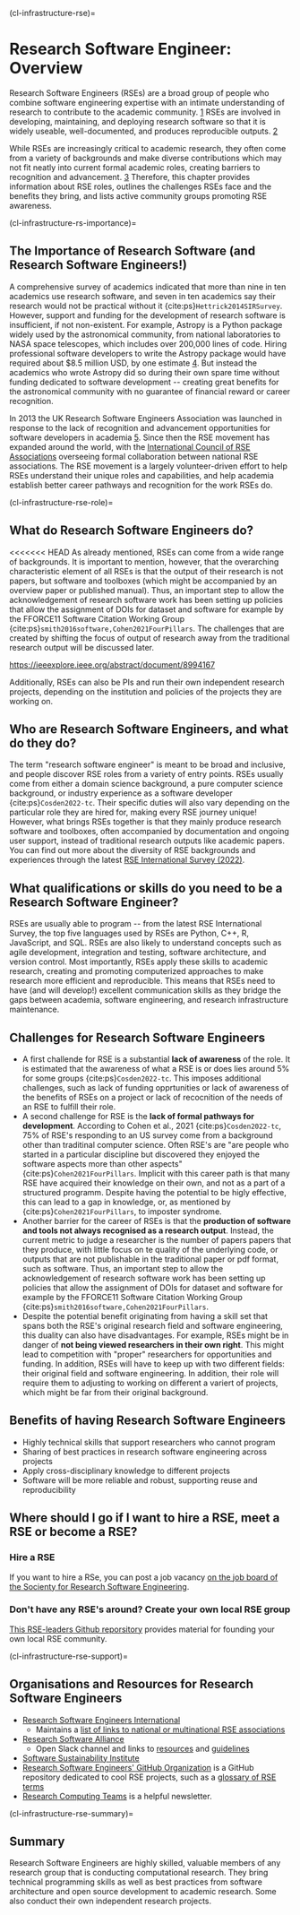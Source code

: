 (cl-infrastructure-rse)=
# Research Software Engineer: Overview

Research Software Engineers (RSEs) are a broad group of people who combine software engineering expertise with an intimate understanding of research to contribute to the academic community. [1](https://society-rse.org/about/)
RSEs are involved in developing, maintaining, and deploying research software so that it is widely useable, well-documented, and produces reproducible outputs. [2](https://us-rse.org/about/what-is-an-rse/)

While RSEs are increasingly critical to academic research, they often come from a variety of backgrounds and make diverse contributions which may not fit neatly into current formal academic roles, creating barriers to recognition and advancement. [3](https://nl-rse.org/posts/2017-06-13-what-is-rse)
Therefore, this chapter provides information about RSE roles, outlines the challenges RSEs face and the benefits they bring, and lists active community groups promoting RSE awareness.
<!-- 
To footnote:
This overview combines parts of the following descriptions and definitions of the RSE role:
https://rse-aunz.github.io
https://nl-rse.org/posts/2017-06-13-what-is-rse
https://us-rse.org/about/what-is-an-rse/
https://society-rse.org/about/
-->

(cl-infrastructure-rs-importance)=
## The Importance of Research Software (and Research Software Engineers!)
A comprehensive survey of academics indicated that more than nine in ten academics use research software, and seven in ten academics say their research would not be practical without it {cite:ps}`Hettrick2014SIRSurvey`.
However, support and funding for the development of research software is insufficient, if not non-existent.
For example, Astropy is a Python package widely used by the astronomical community, from national laboratories to NASA space telescopes, which includes over 200,000 lines of code.
Hiring professional software developers to write the Astropy package would have required about $8.5 million USD, by one estimate [4](https://arxiv.org/abs/1610.03159).
But instead the academics who wrote Astropy did so during their own spare time without funding dedicated to software development -- creating great benefits for the astronomical community with no guarantee of financial reward or career recognition.

In 2013 the UK Research Software Engineers Association was launched in response to the lack of recognition and advancement opportunities for software developers in academia [5](https://society-rse.org/about/history).
Since then the RSE movement has expanded around the world, with the [International Council of RSE Associations](https://researchsoftware.org/council.html) overseeing formal collaboration between national RSE associations.
The RSE movement is a largely volunteer-driven effort to help RSEs understand their unique roles and capabilities, and help academia establish better career pathways and recognition for the work RSEs do.

(cl-infrastructure-rse-role)=
## What do Research Software Engineers do? 
<<<<<<< HEAD
As already mentioned, RSEs can come from a wide range of backgrounds.
It is important to mention, however, that the overarching characteristic element of all RSEs is that the output of their research is not papers, but software and toolboxes (which might be accompanied by an overview paper or published manual).
Thus, an important step to allow the acknowledgement of research software work  has been setting up policies that allow the assignment of DOIs for dataset and software for example by the FFORCE11 Software Citation Working Group  {cite:ps}`smith2016software,Cohen2021FourPillars`.
The challenges that are created by shifting the focus of output of research away from the traditional research output will be discussed later. 

https://ieeexplore.ieee.org/abstract/document/8994167



Additionally, RSEs can also be PIs and run their own independent research projects, depending on the institution and policies of the projects they are working on. 

## Who are Research Software Engineers, and what do they do?
The term "research software engineer" is meant to be broad and inclusive, and people discover RSE roles from a variety of entry points.
RSEs usually come from either a domain science background, a pure computer science background, or industry experience as a software developer {cite:ps}`Cosden2022-tc`.
Their specific duties will also vary depending on the particular role they are hired for, making every RSE journey unique!
However, what brings RSEs together is that they mainly produce research software and toolboxes, often accompanied by documentation and ongoing user support, instead of traditional research outputs like academic papers.
You can find out more about the diversity of RSE backgrounds and experiences through the latest [RSE International Survey (2022)](https://softwaresaved.github.io/international-survey-2022/).

## What qualifications or skills do you need to be a Research Software Engineer? 
RSEs are usually able to program -- from the latest RSE International Survey, the top five languages used by RSEs are Python, C++, R, JavaScript, and SQL.
RSEs are also likely to understand concepts such as agile development, integration and testing, software architecture, and version control. 
Most importantly, RSEs apply these skills to academic research, creating and promoting computerized approaches to make research more efficient and reproducible.
This means that RSEs need to have (and will develop!) excellent communication skills as they bridge the gaps between academia, software engineering, and research infrastructure maintenance.

## Challenges for Research Software Engineers
* A first challende for RSE is a substantial **lack of awareness** of the role. It is estimated that the awareness of what a RSE is or does lies around 5% for some groups {cite:ps}`Cosden2022-tc`. This imposes additional challenges, such as lack of funding opprtunities or lack of awareness of the benefits of RSEs on a project or lack of recocnition of the needs of an RSE to fulfill their role.
* A second challenge for RSE is the **lack of formal pathways for development**.  According to Cohen et al., 2021 {cite:ps}`Cosden2022-tc`, 75% of RSE's responding to an US survey come from a background other than traditinal computer science. Often RSE's are "are people who started in a particular discipline but discovered they enjoyed the software aspects more than other aspects" {cite:ps}`Cohen2021FourPillars`. Implicit with this career path is that many RSE have acquired their knowledge on their own, and not as a part of a structured programm. Despite having the potential to be higly effective, this can lead to a gap in knowledge, or, as mentioned by {cite:ps}`Cohen2021FourPillars`, to imposter syndrome.
* Another barrier for the career of RSEs is that the **production of software and tools not always recognised as a research output**. Instead, the current metric to judge a researcher is the number of papers papers that they produce, with little focus on te quality of the underlying code, or outputs that are not publishable in the traditional paper or pdf format, such as software. Thus, an important step to allow the acknowledgement of research software work  has been setting up policies that allow the assignment of DOIs for dataset and software for example by the FFORCE11 Software Citation Working Group  {cite:ps}`smith2016software,Cohen2021FourPillars`.
* Despite the potential benefit originating from having a skill set that spans both the RSE's original research field  and software engineering, this duality can also have disadvantages. For example, RSEs might be in danger of **not being viewed  researchers in their own right**. This might lead to competition with "proper" researchers for opportunities and funding. In addition, RSEs will have to keep up with two different fields: their original field and software engineering. In addition, their role will require them to adjusting to working on different a variert of projects, which might be far from their original background.

## Benefits of having Research Software Engineers
* Highly technical skills that support researchers who cannot program
* Sharing of best practices in research software engineering across projects 
* Apply cross-disciplinary knowledge to different projects 
* Software will be more reliable and robust, supporting reuse and reproducibility 

## Where should I go if I want to hire a RSE, meet a RSE or become a RSE?
### Hire a RSE
If you want to hire a RSe, you can post a job vacancy [on the job board of the Socienty for Research Software Engineering](https://society-rse.org/careers/vacancies/).

### Don't have any RSE's around? Create your own local RSE group
[This RSE-leaders Github reporsitory](https://github.com/RSE-leaders/evidence-bank) provides material for founding your own local RSE community.

(cl-infrastructure-rse-support)=
## Organisations and Resources for Research Software Engineers
* [Research Software Engineers International](https://researchsoftware.org)
    * Maintains a [list of links to national or multinational RSE associations](https://researchsoftware.org/assoc.html)
* [Research Software Alliance](https://www.researchsoft.org)
    * Open Slack channel and links to [resources](https://www.researchsoft.org/resa-resources/) and [guidelines](https://www.researchsoft.org/guidelines/)
* [Software Sustainability Institute](https://www.software.ac.uk/)
* [Research Software Engineers' GitHub Organization](https://rseng.github.io/) is a GitHub repository dedicated to cool RSE projects, such as a [glossary of RSE terms](https://rseng.github.io/rse-glossary/)
* [Research Computing Teams](https://www.researchcomputingteams.org/) is a helpful newsletter.

(cl-infrastructure-rse-summary)=
## Summary
Research Software Engineers are highly skilled, valuable members of any research group that is conducting computational research.
They bring technical programming skills as well as best practices from software architecture and open source development to academic research. 
Some also conduct their own independent research projects. 




<!-- 
> See the [style guide](https://the-turing-way.netlify.app/community-handbook/style/style-crossref.html) for The Turing Way's recommendations on cross referencing.
> To include an image in your writing, use the MyST directive shown below. 
> Remember to add your image to the `figures` [folder](https://github.com/alan-turing-institute/the-turing-way/tree/main/book/website/figures) and use the correct path, else it will not be displayed.

```{figure} ../../figures/image-name.png
---
name: image-name
alt: describe your image for readers who rely on screen readers
---
Your image caption here
```

> To include code blocks, simply enclose your code in three sets of backticks shown below.

```
def simple_function():
    pass
```

> To include an admonition or to highlight a block of text that exists slightly apart from the narrative of your section, use the directive shown below. Jupyter Book's [documentation](https://jupyterbook.org/content/content-blocks.html#) has other useful examples.

```{note}
Here is a note!
```




<!-- IMPORTANT!

- Use this template to create your chapter's subchapters.
- Refrain from writing very long subchapters as readers may be unwilling to read them. Rather, you should split long subchapters into smaller subchapters if necessary.



BEFORE YOU GO

- Have a look at the Style Guide and the Maintaining Consistency chapters to ensure that you have followed the relevant recommendations on
  - Avoiding HTML
  - Consecutive headers
  - Labels and cross referencing
  - Using images
  - Latin abbreviations
  - References and citations
  - Title casing
  - Matching headers with reference in table of content

-->
